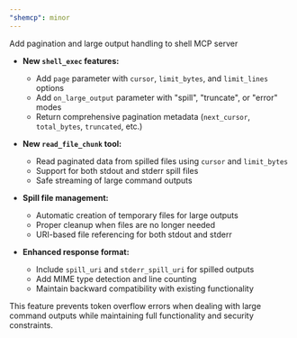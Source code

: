 ```yaml
---
"shemcp": minor
---
```


Add pagination and large output handling to shell MCP server

- **New `shell_exec` features:**
  - Add `page` parameter with `cursor`, `limit_bytes`, and `limit_lines` options
  - Add `on_large_output` parameter with "spill", "truncate", or "error" modes
  - Return comprehensive pagination metadata (`next_cursor`, `total_bytes`, `truncated`, etc.)

- **New `read_file_chunk` tool:**
  - Read paginated data from spilled files using `cursor` and `limit_bytes`
  - Support for both stdout and stderr spill files
  - Safe streaming of large command outputs

- **Spill file management:**
  - Automatic creation of temporary files for large outputs
  - Proper cleanup when files are no longer needed
  - URI-based file referencing for both stdout and stderr

- **Enhanced response format:**
  - Include `spill_uri` and `stderr_spill_uri` for spilled outputs
  - Add MIME type detection and line counting
  - Maintain backward compatibility with existing functionality

This feature prevents token overflow errors when dealing with large command outputs while maintaining full functionality and security constraints.